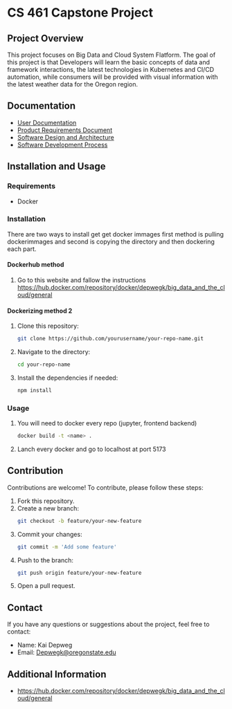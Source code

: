 # CS 461 Capstone Project 


## Project Overview
This project focuses on Big Data and Cloud System Flatform. The goal of this project is that Developers will learn the basic concepts of data and framework interactions, the latest technologies in Kubernetes and CI/CD automation, while consumers will be provided with visual information with the latest weather data for the Oregon region.

## Documentation
- [User Documentation](https://github.com/SakakibaraKai/datavis-capstone/blob/bef1c3c0818a854c92d3c1f43fd9245bcf5e449f/mdFolder/USER.md)
- [Product Requirements Document](https://github.com/SakakibaraKai/datavis-capstone/blob/15b72197261a3b7294f6fc08ff48c9f73b6bdda8/prd.md)
- [Software Design and Architecture](https://github.com/SakakibaraKai/datavis-capstone/blob/main/sda.md)
- [Software Development Process](https://github.com/SakakibaraKai/datavis-capstone/blob/15b72197261a3b7294f6fc08ff48c9f73b6bdda8/sdp.md)

## Installation and Usage
### Requirements
- Docker

### Installation
There are two ways to install get get docker immages first method is pulling dockerimmages and second is copying the directory and then dockering each part.

#### Dockerhub method
1. Go to this website and fallow the instructions https://hub.docker.com/repository/docker/depwegk/big_data_and_the_cloud/general

#### Dockerizing method 2
1. Clone this repository:
    ```bash
    git clone https://github.com/yourusername/your-repo-name.git
    ```
2. Navigate to the directory:
    ```bash
    cd your-repo-name
    ```
3. Install the dependencies if needed:
    ```bash
    npm install
    ```

### Usage
1. You will need to docker every repo (jupyter, frontend backend) 
    ```bash
    docker build -t <name> .
    ```
2. Lanch every docker and go to localhost at port 5173
## Contribution
Contributions are welcome! To contribute, please follow these steps:
1. Fork this repository.
2. Create a new branch:
    ```bash
    git checkout -b feature/your-new-feature
    ```
3. Commit your changes:
    ```bash
    git commit -m 'Add some feature'
    ```
4. Push to the branch:
    ```bash
    git push origin feature/your-new-feature
    ```
5. Open a pull request.

## Contact
If you have any questions or suggestions about the project, feel free to contact:
- Name: Kai Depweg
- Email: Depwegk@oregonstate.edu

## Additional Information
- https://hub.docker.com/repository/docker/depwegk/big_data_and_the_cloud/general



